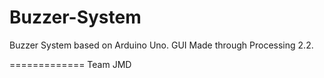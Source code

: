 Buzzer-System
=============
Buzzer System based on Arduino Uno.
GUI Made through Processing 2.2.

=============
Team JMD
